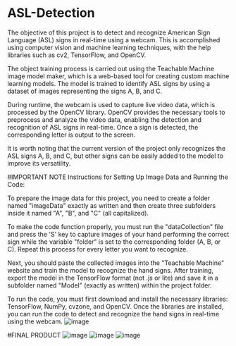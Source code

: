 # ASL-Detection
The objective of this project is to detect and recognize American Sign Language (ASL) signs in real-time using a webcam. This is accomplished using computer vision and machine learning techniques, with the help libraries such as cv2, TensorFlow, and OpenCV.

The object training process is carried out using the Teachable Machine image model maker, which is a web-based tool for creating custom machine learning models. The model is trained to identify ASL signs by using a dataset of images representing the signs A, B, and C.

During runtime, the webcam is used to capture live video data, which is processed by the OpenCV library. OpenCV provides the necessary tools to preprocess and analyze the video data, enabling the detection and recognition of ASL signs in real-time. Once a sign is detected, the corresponding letter is output to the screen.

It is worth noting that the current version of the project only recognizes the ASL signs A, B, and C, but other signs can be easily added to the model to improve its versatility.

#IMPORTANT NOTE
Instructions for Setting Up Image Data and Running the Code:

To prepare the image data for this project, you need to create a folder named "imageData" exactly as written and then create three subfolders inside it named "A", "B", and "C" (all capitalized).

To make the code function properly, you must run the "dataCollection" file and press the 'S' key to capture images of your hand performing the correct sign while the variable "folder" is set to the corresponding folder (A, B, or C). Repeat this process for every letter you want to recognize.

Next, you should paste the collected images into the "Teachable Machine" website and train the model to recognize the hand signs. After training, export the model in the TensorFlow format (not .js or lite) and save it in a subfolder named "Model" (exactly as written) within the project folder.

To run the code, you must first download and install the necessary libraries: TensorFlow, NumPy, cvzone, and OpenCV. Once the libraries are installed, you can run the code to detect and recognize the hand signs in real-time using the webcam.
![image](https://user-images.githubusercontent.com/123900134/230507559-0efb4f36-e3a5-4b38-bf17-5f2953953076.png)

#FINAL PRODUCT
![image](https://user-images.githubusercontent.com/123900134/230506101-9b3e91fa-0112-4a94-9cc9-82b85a6848ae.png)
![image](https://user-images.githubusercontent.com/123900134/230506175-33c6e8e1-9a89-4238-85b6-ee3ebb25186f.png)
![image](https://user-images.githubusercontent.com/123900134/230506268-3d945d18-7986-437e-8239-6ea9e681a347.png)
